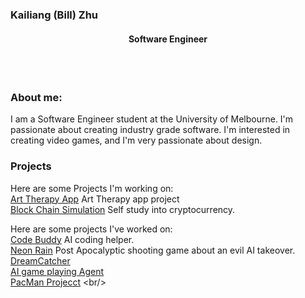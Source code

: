 ### Kailiang (Bill) Zhu
#### <p align="center"> Software Engineer </p>

<br/>
<br/>

### About me:

I am a Software Engineer student at the University of Melbourne. I'm passionate about creating industry grade software. I'm interested in creating video games, and I'm very passionate about design.

### Projects

Here are some Projects I'm working on:
<br/>
[Art Therapy App](https://github.com/SWEN90009-2024/AT-BlueRing) Art Therapy app project 
<br/>
[Block Chain Simulation](https://github.com/kaiizzz/BabyBlockchain) Self study into cryptocurrency.
<br/>


Here are some projects I've worked on:
<br/>
[Code Buddy](https://code-buddy-website-project.vercel.app/) AI coding helper.
<br/>
[Neon Rain](https://comp30019.github.io/project-2-overclockedburrito/) Post Apocalyptic shooting game about an evil AI takeover.
<br/>
[DreamCatcher](https://billzhukl.wixsite.com/dreamcatcher)
<br/>
[AI game playing Agent](https://github.com/kaiizzz/AIProjectB)
<br/>
[PacMan Projecct](https://github.com/Unimelb-SWEN30006/2023-sem1-projectassignment2-thu11-00-team-05![image](https://github.com/kaiizzz/kaiizzz/assets/127363736/ed5f85d4-da38-4bf6-b4cd-ffead182f433))
<br/>



<!--
**kaiizzz/kaiizzz** is a ✨ _special_ ✨ repository because its `README.md` (this file) appears on your GitHub profile.

Here are some ideas to get you started:

- 🔭 I’m currently working on ...
- 🌱 I’m currently learning ...
- 👯 I’m looking to collaborate on ...
- 🤔 I’m looking for help with ...
- 💬 Ask me about ...
- 📫 How to reach me: ...
- 😄 Pronouns: ...
- ⚡ Fun fact: ...
-->


